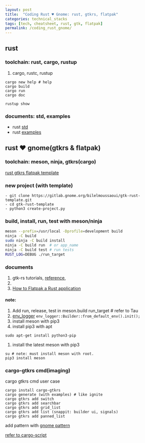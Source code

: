 ```yaml
---
layout: post
title:  "Coding Rust ♥ Gnome: rust, gtkrs, flatpak"
categories: technical_stacks
tags: [tech, cheatsheet, rust, gtk, flatpak]
permalink: /coding_rust_gnome/
---
```

## rust
### toolchain: rust, cargo, rustup
1. cargo, rustc, rustup
```
cargo new help # help
cargo build
cargo run
cargo doc
```
```
rustup show
```

### documents: std, examples
   - rust [std](https://doc.rust-lang.org/std/index.html)
   - rust [examples](https://doc.rust-lang.org/stable/rust-by-example/)

## rust ♥ gnome(gtkrs & flatpak)
### toolchain: meson, ninja, gtkrs(cargo)
[rust gtkrs flatpak template](https://gitlab.gnome.org/bilelmoussaoui/gtk-rust-template)

### new project (with template)
```
- git clone https://gitlab.gnome.org/bilelmoussaoui/gtk-rust-template.git
- cd gtk-rust-template
- python3 create-project.py
```
### build, install, run, test with meson/ninja
```sh
meson --prefix=/usr/local -Dprofile=development build
ninja -C build
sudo ninja -C build install
ninja -C build run  # or app_name
ninja -C build test # run tests
RUST_LOG=DEBUG ./run_target
```

### documents
1. gtk-rs tutorials, [reference](https://gtk-rs.org/docs-src/), [](examples)
1.  
1. [How to Flatpak a Rust application](https://belmoussaoui.com/article/8-how-to-flatpak-a-rust-application)

#### note:
1. Add run, release, test in meson.build run_target # refer to Tau
1. [env_logger](https://docs.rs/env_logger/0.6.1/env_logger/)
``` env_logger::Builder::from_default_env().init(); ```
1. install meson with pip3
  1.  install pip3 with apt
```
sudo apt-get install python3-pip
```

  1. install the latest meson with pip3
```
su # note: must install meson with root.
pip3 install meson
```

### cargo-gtkrs cmd(imaging)
cargo gtkrs cmd user case
```
cargo install cargo-gtkrs
cargo generate (with examples) # like ignite
cargo gtkrs add switch
cargo gtkrs add searchbar
cargo gtkrs add grid_list
cargo gtkrs add list (snappit: builder ui, signals)
cargo gtkrs add panned_list
```
add pattern with [gnome pattern](https://gitlab.gnome.org/Teams/Design/mockup-resources)

[refer to cargo-script](https://github.com/DanielKeep/cargo-script)
